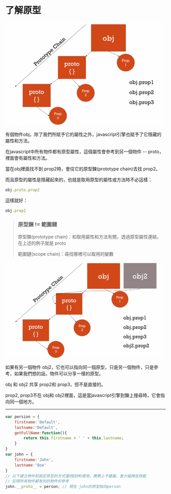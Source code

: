 # 了解原型

<img src='images/54_001.jpg' width='500'>

有個物件obj，除了我們所賦予它的屬性之外，javascript引擎也賦予了它隱藏的屬性和方法。

在javascript中所有物件都有原型屬性，這個屬性會參考到另一個物件 -- proto，裡面會有屬性和方法。

當在obj裡面找不到 prop2時，會往它的原型鍊(prototype chain)去找 prop2。

而且原型的屬性是隱藏起來的，也就是取用原型的屬性或方法時不必這樣：

```javascript
obj.proto.prop2
```

這樣就好：

```javascript
obj.prop2
```

> ### 原型鍊 != 範圍鏈
>
> 原型鍊(prototype chain)：和取用屬性和方法有關，透過原型屬性連結，在上述的例子就是 proto
>
> 範圍鏈(scope chain)：尋找哪裡可以取用的變數

<img src='images/54_002.jpg' width='500'>

如果有另一個物件 obj2，它也可以指向同一個原型，只是另一個物件，只是參考，如果我們想的話，物件可以分享一樣的原型。

obj 和 obj2 共享 prop2和 prop3，但不是直接的。

prop2, prop3不在 obj和 obj2裡面，這是當javascript引擎到鍊上搜尋時，它會指向同一個地方。

----

```javascript
var persion = {
    firstname:'Default',
    lastname:'Default',
    getFullName:function(){
        return this.firstname + ' ' + this.lastname;
    }
}
var john = {
    firstname:'John',
    lastname:'Doe'
}
// 以下建立物件和設定原型的方式僅供DEMO使用，實務上不建議，會大幅降低效能
// 記得所有物件都有別的物件的參考
john.__proto__ = person; // 現在 john的原型指向person
```